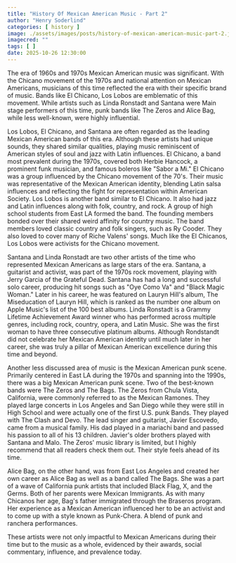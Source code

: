 ```yaml
---
title: "History Of Mexican American Music - Part 2"
author: "Henry Soderlind"
categories: [ history ]
image: ./assets/images/posts/history-of-mexican-american-music-part-2.jpg
imagecred: ""
tags: [ ]
date: 2025-10-26 12:30:00
---
```


The era of 1960s and 1970s Mexican American music was significant. With the Chicano movement of the 1970s and national attention on Mexican Americans, musicians of this time reflected the era with their specific brand of music. Bands like El Chicano, Los Lobos are emblematic of this movement. While artists such as Linda Ronstadt and Santana were Main stage performers of this time, punk bands like The Zeros and Alice Bag, while less well-known, were highly influential.

Los Lobos, El Chicano, and Santana are often regarded as the leading Mexican American bands of this era. Although these artists had unique sounds, they shared similar qualities, playing music reminiscent of American styles of soul and jazz with Latin influences. El Chicano, a band most prevalent during the 1970s, covered both Herbie Hancock, a prominent funk musician, and famous boleros like \"Sabor a Mi.\" El Chicano was a group influenced by the Chicano movement of the 70's. Their music was representative of the Mexican American identity, blending Latin salsa influences and reflecting the fight for representation within American Society. Los Lobos is another band similar to El Chicano. It also had jazz and Latin influences along with folk, country, and rock. A group of high school students from East LA formed the band. The founding members bonded over their shared weird affinity for country music. The band members loved classic country and folk singers, such as Ry Cooder. They also loved to cover many of Riche Valens\' songs. Much like the El Chicanos, Los Lobos were activists for the Chicano movement.

Santana and Linda Ronstadt are two other artists of the time who represented Mexican Americans as large stars of the era. Santana, a guitarist and activist, was part of the 1970s rock movement, playing with Jerry Garcia of the Grateful Dead. Santana has had a long and successful solo career, producing hit songs such as \"Oye Como Va\" and \"Black Magic Woman.\" Later in his career, he was featured on Lauryn Hill\'s album, The Miseducation of Lauryn Hill, which is ranked as the number one album on Apple Music\'s list of the 100 best albums. Linda Ronstadt is a Grammy Lifetime Achievement Award winner who has performed across multiple genres, including rock, country, opera, and Latin Music. She was the first woman to have three consecutive platinum albums. Although Rondstandt did not celebrate her Mexican American identity until much later in her career, she was truly a pillar of Mexican American excellence during this time and beyond.

Another less discussed area of music is the Mexican American punk scene. Primarily centered in East LA during the 1970s and spanning into the 1990s, there was a big Mexican American punk scene. Two of the best-known bands were The Zeros and The Bags. The Zeros from Chula Vista, California, were commonly referred to as the Mexican Ramones. They played large concerts in Los Angeles and San Diego while they were still in High School and were actually one of the first U.S. punk Bands. They played with The Clash and Devo. The lead singer and guitarist, Javier Escovedo, came from a musical family. His dad played in a mariachi band and passed his passion to all of his 13 children. Javier\'s older brothers played with Santana and Malo. The Zeros\' music library is limited, but I highly recommend that all readers check them out. Their style feels ahead of its time.

Alice Bag, on the other hand, was from East Los Angeles and created her own career as Alice Bag as well as a band called The Bags. She was a part of a wave of California punk artists that included Black Flag, X, and the Germs. Both of her parents were Mexican Immigrants. As with many Chicanos her age, Bag's father immigrated through the Braseros program. Her experience as a Mexican American influenced her to be an activist and to come up with a style known as Punk-Chera. A blend of punk and ranchera performances.

These artists were not only impactful to Mexican Americans during their time but to the music as a whole, evidenced by their awards, social commentary, influence, and prevalence today.
